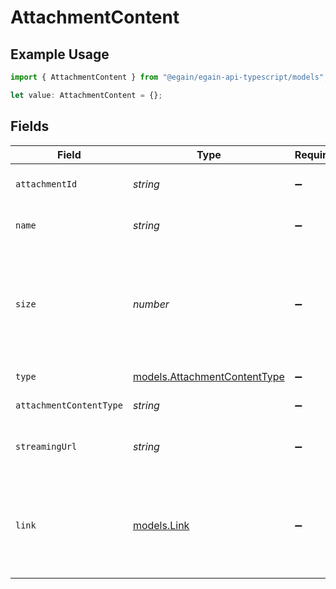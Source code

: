 # AttachmentContent

## Example Usage

```typescript
import { AttachmentContent } from "@egain/egain-api-typescript/models";

let value: AttachmentContent = {};
```

## Fields

| Field                                                                     | Type                                                                      | Required                                                                  | Description                                                               |
| ------------------------------------------------------------------------- | ------------------------------------------------------------------------- | ------------------------------------------------------------------------- | ------------------------------------------------------------------------- |
| `attachmentId`                                                            | *string*                                                                  | :heavy_minus_sign:                                                        | The ID of the attachment.                                                 |
| `name`                                                                    | *string*                                                                  | :heavy_minus_sign:                                                        | The name of the attachment.                                               |
| `size`                                                                    | *number*                                                                  | :heavy_minus_sign:                                                        | The size of the attachment in bytes. The maximum size is limited to 25MB. |
| `type`                                                                    | [models.AttachmentContentType](../models/attachmentcontenttype.md)        | :heavy_minus_sign:                                                        | The type of attachment.                                                   |
| `attachmentContentType`                                                   | *string*                                                                  | :heavy_minus_sign:                                                        | The type of the content.                                                  |
| `streamingUrl`                                                            | *string*                                                                  | :heavy_minus_sign:                                                        | The streaming URL of the attachment.                                      |
| `link`                                                                    | [models.Link](../models/link.md)                                          | :heavy_minus_sign:                                                        | Defines the relationship between this resource and another object.        |